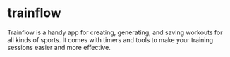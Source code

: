 # trainflow
Trainflow is a handy app for creating, generating, and saving workouts for all kinds of sports. It comes with timers and tools to make your training sessions easier and more effective.
